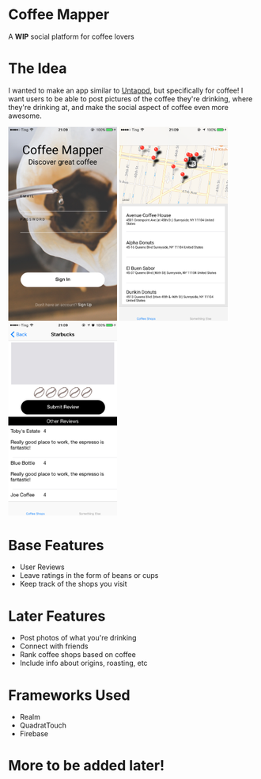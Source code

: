 # Coffee Mapper
A <strong>WIP</strong> social platform for coffee lovers

# The Idea
I wanted to make an app similar to <a href="https://untappd.com">Untappd</a>, but specifically for coffee! I want users to be able to post pictures of the coffee they're drinking, where they're drinking at, and make the social aspect of coffee even more awesome.

<img src="https://github.com/charleshkang/Coffee-Mapper/blob/master/Images/CM1.png" width="220" />
<img src="https://github.com/charleshkang/Coffee-Mapper/blob/master/Images/CM2.png" width="220" />
<img src="https://github.com/charleshkang/Coffee-Mapper/blob/master/Images/CM4.png" width="220" />

# Base Features
<ul>
  <li>User Reviews</li>
  <li>Leave ratings in the form of beans or cups</li>
  <li>Keep track of the shops you visit</li>
</ul>

# Later Features
<ul>
  <li>Post photos of what you're drinking</li>
  <li>Connect with friends</li>
  <li>Rank coffee shops based on coffee</li>
  <li>Include info about origins, roasting, etc</li>
</ul>

# Frameworks Used
<ul>
  <li>Realm</li>
  <li>QuadratTouch</li>
  <li>Firebase</li>
</ul>


# More to be added later!  
